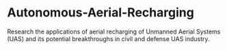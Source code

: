 # Autonomous-Aerial-Recharging
Research the applications of aerial recharging of Unmanned Aerial Systems (UAS) and its potential breakthroughs in civil and defense UAS industry.
